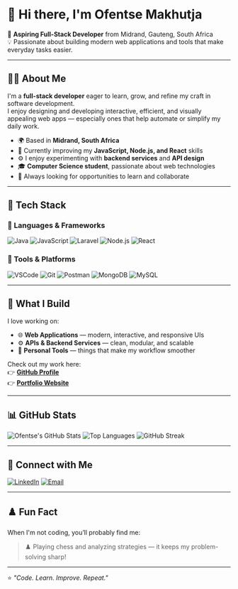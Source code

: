 # 👋 Hi there, I'm Ofentse Makhutja

🎯 **Aspiring Full-Stack Developer** from Midrand, Gauteng, South Africa  
💡 Passionate about building modern web applications and tools that make everyday tasks easier.

---

## 👨‍💻 About Me

I'm a **full-stack developer** eager to learn, grow, and refine my craft in software development.  
I enjoy designing and developing interactive, efficient, and visually appealing web apps — especially ones that help automate or simplify my daily work.

- 🌍 Based in **Midrand, South Africa**
- 🧠 Currently improving my **JavaScript, Node.js, and React** skills
- ⚙️ I enjoy experimenting with **backend services** and **API design**
- 🎓 **Computer Science student**, passionate about web technologies
- 🧩 Always looking for opportunities to learn and collaborate

---

## 🧰 Tech Stack

### 🚀 Languages & Frameworks
![Java](https://img.shields.io/badge/Java-ED8B00?style=for-the-badge&logo=openjdk&logoColor=white)
![JavaScript](https://img.shields.io/badge/JavaScript-F7DF1E?style=for-the-badge&logo=javascript&logoColor=black)
![Laravel](https://img.shields.io/badge/Laravel-FF2D20?style=for-the-badge&logo=laravel&logoColor=white)
![Node.js](https://img.shields.io/badge/Node.js-43853D?style=for-the-badge&logo=node.js&logoColor=white)
![React](https://img.shields.io/badge/React-20232A?style=for-the-badge&logo=react&logoColor=61DAFB)

### 🧩 Tools & Platforms
![VSCode](https://img.shields.io/badge/VSCode-0078D4?style=for-the-badge&logo=visual%20studio%20code&logoColor=white)
![Git](https://img.shields.io/badge/Git-F05032?style=for-the-badge&logo=git&logoColor=white)
![Postman](https://img.shields.io/badge/Postman-FF6C37?style=for-the-badge&logo=postman&logoColor=white)
![MongoDB](https://img.shields.io/badge/MongoDB-4EA94B?style=for-the-badge&logo=mongodb&logoColor=white)
![MySQL](https://img.shields.io/badge/MySQL-4479A1?style=for-the-badge&logo=mysql&logoColor=white)

---

## 🧠 What I Build

I love working on:
- 🌐 **Web Applications** — modern, interactive, and responsive UIs  
- ⚙️ **APIs & Backend Services** — clean, modular, and scalable  
- 🧰 **Personal Tools** — things that make my workflow smoother

Check out my work here:  
👉 [**GitHub Profile**](https://github.com/OfentseJ)  
👉 [**Portfolio Website**](https://ofentsej.github.io/react-personal-portfolio/)

---

## 📊 GitHub Stats

![Ofentse's GitHub Stats](https://github-readme-stats.vercel.app/api?username=OfentseJ&show_icons=true&theme=tokyonight)
![Top Languages](https://github-readme-stats.vercel.app/api/top-langs/?username=OfentseJ&layout=compact&theme=tokyonight)
![GitHub Streak](https://github-readme-streak-stats.herokuapp.com/?user=OfentseJ&theme=tokyonight)

---

## 💬 Connect with Me

[![LinkedIn](https://img.shields.io/badge/LinkedIn-0A66C2?style=for-the-badge&logo=linkedin&logoColor=white)](https://www.linkedin.com/in/ofentse-makhutja-13b4112a2/)
[![Email](https://img.shields.io/badge/Email-D14836?style=for-the-badge&logo=gmail&logoColor=white)](mailto:makhutjaofentse@gmail.com)

---

## ♟️ Fun Fact

When I'm not coding, you’ll probably find me:
> ♟️ Playing chess and analyzing strategies — it keeps my problem-solving sharp!

---

⭐️ *"Code. Learn. Improve. Repeat."*  
